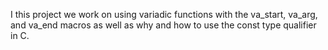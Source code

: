 I this  project we work on  using variadic functions with the va_start, va_arg, and va_end macros as well as why and how to use the const type qualifier in C.
